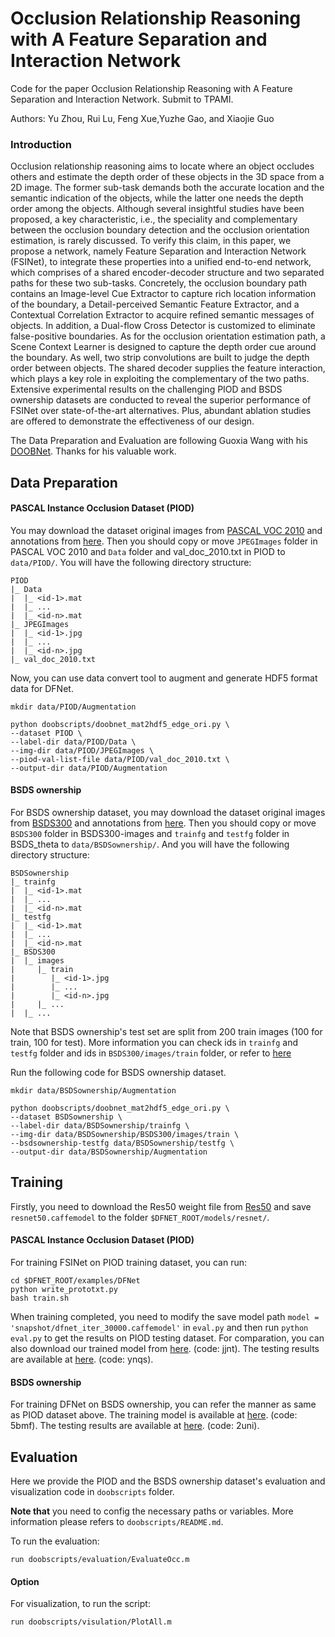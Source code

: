 # Occlusion Relationship Reasoning with A Feature Separation and Interaction Network

Code for the paper Occlusion Relationship Reasoning with A Feature Separation and Interaction Network. Submit to TPAMI.

Authors: Yu Zhou, Rui Lu, Feng Xue,Yuzhe Gao, and Xiaojie Guo

### Introduction

Occlusion relationship reasoning aims to locate where an object occludes others and estimate the depth order of these objects in the 3D space from a 2D image. The former sub-task demands both the accurate location and the semantic indication of the objects, while the latter one needs the depth order among the objects. Although several insightful studies have been proposed, a key characteristic, i.e., the speciality and complementary between the occlusion boundary detection and the occlusion orientation estimation, is rarely discussed. To verify this claim, in this paper, we propose a network, namely Feature Separation and Interaction Network (FSINet), to integrate these properties into a unified end-to-end network, which comprises of a shared encoder-decoder structure and two separated paths for these two sub-tasks. Concretely, the occlusion boundary path contains an Image-level Cue Extractor to capture rich location information of the boundary, a Detail-perceived Semantic Feature Extractor, and a Contextual Correlation Extractor to acquire refined semantic messages of objects. In addition, a Dual-flow Cross Detector is customized to eliminate false-positive boundaries. As for the occlusion orientation estimation path, a Scene Context Learner is designed to capture the depth order cue around the boundary. As well, two strip convolutions are built to judge the depth order between objects. The shared decoder supplies the feature interaction, which plays a key role in exploiting the complementary of the two paths. Extensive experimental results on the challenging PIOD and BSDS ownership datasets are conducted to reveal the superior performance of FSINet over state-of-the-art alternatives. Plus, abundant ablation studies are offered to demonstrate the effectiveness of our design.

The Data Preparation and Evaluation are following Guoxia Wang with his [DOOBNet](https://github.com/GuoxiaWang/DOOBNet). Thanks for his valuable work.


## Data Preparation


#### PASCAL Instance Occlusion Dataset (PIOD)

You may download the dataset original images from [PASCAL VOC 2010](http://host.robots.ox.ac.uk/pascal/VOC/voc2010/VOCtrainval_03-May-2010.tar) and annotations from [here](https://drive.google.com/file/d/0B7DaWBKShuMBSkZ6Mm5RVmg5ck0/view?usp=sharing). Then you should copy or move `JPEGImages` folder in PASCAL VOC 2010 and `Data` folder and val\_doc_2010.txt in PIOD to `data/PIOD/`. You will have the following directory structure:
```
PIOD
|_ Data
|  |_ <id-1>.mat
|  |_ ...
|  |_ <id-n>.mat
|_ JPEGImages 
|  |_ <id-1>.jpg
|  |_ ...
|  |_ <id-n>.jpg
|_ val_doc_2010.txt
```

Now, you can use data convert tool to augment and generate HDF5 format data for DFNet. 
```
mkdir data/PIOD/Augmentation

python doobscripts/doobnet_mat2hdf5_edge_ori.py \
--dataset PIOD \
--label-dir data/PIOD/Data \
--img-dir data/PIOD/JPEGImages \
--piod-val-list-file data/PIOD/val_doc_2010.txt \
--output-dir data/PIOD/Augmentation
```

#### BSDS ownership

For BSDS ownership dataset, you may download the dataset original images from [BSDS300](http://www.eecs.berkeley.edu/Research/Projects/CS/vision/grouping/segbench/BSDS300-images.tgz) and annotations from [here](https://drive.google.com/open?id=0B7DaWBKShuMBd3Z0Vmk3UkZxcUU). Then you should copy or move `BSDS300` folder in BSDS300-images and `trainfg` and `testfg` folder in BSDS\_theta to `data/BSDSownership/`. And you will have the following directory structure:
```
BSDSownership
|_ trainfg
|  |_ <id-1>.mat
|  |_ ...
|  |_ <id-n>.mat
|_ testfg
|  |_ <id-1>.mat
|  |_ ...
|  |_ <id-n>.mat
|_ BSDS300
|  |_ images
|     |_ train
|        |_ <id-1>.jpg
|        |_ ...
|        |_ <id-n>.jpg
|     |_ ...
|  |_ ...
```
Note that BSDS ownership's test set are split from 200 train images (100 for train, 100 for test). More information you can check ids in `trainfg` and `testfg` folder and ids in `BSDS300/images/train` folder, or refer to [here](http://www.eecs.berkeley.edu/Research/Projects/CS/vision/grouping/fg/fgdata.tar.gz)

Run the following code for BSDS ownership dataset. 
```
mkdir data/BSDSownership/Augmentation

python doobscripts/doobnet_mat2hdf5_edge_ori.py \
--dataset BSDSownership \
--label-dir data/BSDSownership/trainfg \
--img-dir data/BSDSownership/BSDS300/images/train \
--bsdsownership-testfg data/BSDSownership/testfg \
--output-dir data/BSDSownership/Augmentation 
```

## Training

Firstly, you need to download the Res50 weight file from [Res50](https://drive.google.com/open?id=1nyGjqSj0LGVsY9iBhsEdo-TXSyROGTgZ) and save `resnet50.caffemodel` to the folder `$DFNET_ROOT/models/resnet/`.

#### PASCAL Instance Occlusion Dataset (PIOD)

For training FSINet on PIOD training dataset, you can run:

```
cd $DFNET_ROOT/examples/DFNet
python write_prototxt.py
bash train.sh
```
When training completed, you need to modify the save model path `model = 'snapshot/dfnet_iter_30000.caffemodel'` in `eval.py` and then run `python eval.py` to get the results on PIOD testing dataset. For comparation, you can also download our trained model from [here](https://pan.baidu.com/s/1RUVQZCCbA5kQJWbaSIxp-g ). (code: jjnt). The testing results are available at [here](https://pan.baidu.com/s/1VV0kwDsfITPey5yCJjLMHg  ). (code: ynqs).


#### BSDS ownership
For training DFNet on BSDS ownership, you can refer the manner as same as PIOD dataset above. The training model is available at [here](https://pan.baidu.com/s/10dIpfIticC1sQUf1qXxjdA ). (code: 5bmf). The testing results are available at [here](https://pan.baidu.com/s/16Sm2VrXBRsR5hIwVkCwU4Q ). (code: 2uni).


## Evaluation

Here we provide the PIOD and the BSDS ownership dataset's evaluation and visualization code in `doobscripts` folder.

**Note that** you need to config the necessary paths or variables. More information please refers to `doobscripts/README.md`.

To run the evaluation:
```
run doobscripts/evaluation/EvaluateOcc.m
```

#### Option
For visualization, to run the script:
```
run doobscripts/visulation/PlotAll.m
```
    
